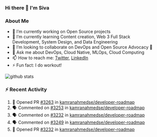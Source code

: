 ### Hi there 👋 I'm Siva

<!--
**sivanaikk/sivanaikk** is a ✨ _special_ ✨ repository because its `README.md` (this file) appears on your GitHub profile.

Here are some ideas to get you started:
-->

### About Me
- 🔭 I’m currently working on Open Source projects
- 🌱 I’m currently learning Content creation, Web 3 Full Stack Development, System Design, and Data Engineering 
- 👯 I’m looking to collaborate on DevOps and Open Source Advocacy 🥑  
- 💬 Ask me about DevOps, Cloud Native, MLOps, Cloud Computing
- 📫 How to reach me: [Twitter](https://twitter.com/sivanaikk), [LinkedIn](https://LinkedIn.com/sivanaik)
- ⚡ Fun fact: I do workout!

![github stats](https://github-readme-stats.vercel.app/api?username=sivanaikk&show_icons=true&theme=transparent)

<!-- ![](https://activity-graph.herokuapp.com/graph?username=sivanaikk&theme=react-dark&hide_border=true) -->
### :zap: Recent Activity

<!--START_SECTION:activity-->
1. 💪 Opened PR [#3263](https://github.com/kamranahmedse/developer-roadmap/pull/3263) in [kamranahmedse/developer-roadmap](https://github.com/kamranahmedse/developer-roadmap)
2. 🗣 Commented on [#3253](https://github.com/kamranahmedse/developer-roadmap/issues/3253) in [kamranahmedse/developer-roadmap](https://github.com/kamranahmedse/developer-roadmap)
3. 🗣 Commented on [#3232](https://github.com/kamranahmedse/developer-roadmap/issues/3232) in [kamranahmedse/developer-roadmap](https://github.com/kamranahmedse/developer-roadmap)
4. 🗣 Commented on [#3249](https://github.com/kamranahmedse/developer-roadmap/issues/3249) in [kamranahmedse/developer-roadmap](https://github.com/kamranahmedse/developer-roadmap)
5. 💪 Opened PR [#3232](https://github.com/kamranahmedse/developer-roadmap/pull/3232) in [kamranahmedse/developer-roadmap](https://github.com/kamranahmedse/developer-roadmap)
<!--END_SECTION:activity-->